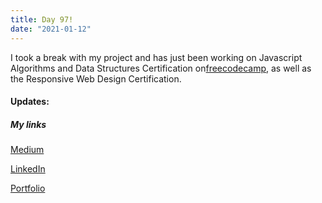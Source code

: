 ```yaml
---
title: Day 97!
date: "2021-01-12"
---
```

I took a break with my project and has just been working on Javascript Algorithms and Data Structures Certification on[freecodecamp](https://www.freecodecamp.org/learn/), as well as the Responsive Web Design Certification.


#### Updates:

##### My links 
[Medium](https://medium.com/@kalemajoanna)

[LinkedIn](https://www.linkedin.com/in/joanna-e-kalema-a5a5b4136/)

[Portfolio](https://joannathedeveloper.netlify.app/)

